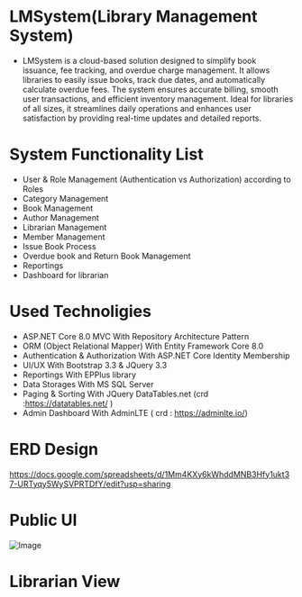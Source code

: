 # LMSystem(Library Management System)
- LMSystem is a cloud-based solution designed to simplify book issuance, fee tracking, and overdue charge management. It allows libraries to easily issue books, track due dates, and automatically calculate overdue fees. The system ensures accurate billing, smooth user transactions, and efficient inventory management. Ideal for libraries of all sizes, it streamlines daily operations and enhances user satisfaction by providing real-time updates and detailed reports.
# System Functionality List
- User & Role Management (Authentication vs Authorization) according to Roles
- Category Management
- Book Management 
- Author Management
- Librarian Management
- Member Management
- Issue Book Process 
- Overdue book and Return Book Management
- Reportings
- Dashboard for librarian
# Used Technoligies
- ASP.NET Core 8.0 MVC With Repository Architecture Pattern 
- ORM (Object Relational Mapper) With Entity Framework Core 8.0
- Authentication & Authorization With ASP.NET Core Identity Membership 
- UI/UX With Bootstrap 3.3 & JQuery 3.3
- Reportings With EPPlus library  
- Data Storages With MS SQL Server 
- Paging & Sorting With JQuery DataTables.net (crd :https://datatables.net/ )
- Admin Dashboard With AdminLTE ( crd : https://adminlte.io/)

# ERD Design 
https://docs.google.com/spreadsheets/d/1Mm4KXy6kWhddMNB3Hfy1ukt37-URTyqy5WySVPRTDfY/edit?usp=sharing
# Public UI
![Image](https://github.com/user-attachments/assets/a6b91b84-fe46-40bd-984e-456d70ef417d)
# Librarian View
